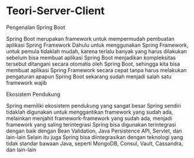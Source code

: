 # Teori-Server-Client

Pengenalan Spring Boot

Spring Boot merupakan framework untuk mempermudah pembuatan aplikasi Spring Framework
Dahulu untuk menggunakan Spring Framework, untuk pemula tidaklah mudah, karena terlalu banyak yang harus dilakukan sebelum bisa membuat aplikasi
Spring Boot menjadikan kompleksitas tersebut ditangani secara otomatis oleh Spring Boot, sehingga kita bisa membuat aplikasi Spring Framework secara cepat tanpa harus melakukan pengaturan apapun
Spring Boot sekarang sudah menjadi salah satu framework wajib


Ekosistem Pendukung

Spring memiliki ekosistem pendukung yang sangat besar
Spring sendiri tidaklah digunakan untuk menggantikan framework yang sudah ada, melainkan menjahit framework-framework yang sudah ada, menjadi framework yang saling terintegrasi
Spring bisa digunakan terintegrasi dengan baik dengan Bean Validation, Java Persistence API, Servlet, dan lain-lain
Selain itu juga Spring bisa diintegrasikan dengan teknologi yang tidak standar bawaan Java, seperti MongoDB, Consul, Vault, Cassandra, dan lain-lain